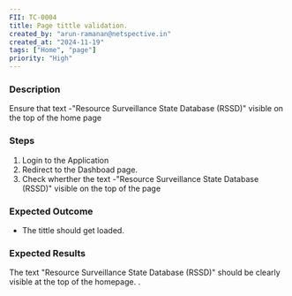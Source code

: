 ```yaml
---
FII: TC-0004
title: Page tittle validation.
created_by: "arun-ramanan@netspective.in"
created_at: "2024-11-19"
tags: ["Home", "page"]
priority: "High"
---
```

### Description
Ensure that text -"Resource Surveillance State Database (RSSD)" visible on the top of the home page

### Steps

1. Login to the Application
2. Redirect to the Dashboad page.
3. Check wherther the text -"Resource Surveillance State Database (RSSD)" visible on the top of the page

### Expected Outcome

- The tittle should get loaded.

### Expected Results
<query-result>The text "Resource Surveillance State Database (RSSD)" should be clearly visible at the top of the homepage.
.</query-result>